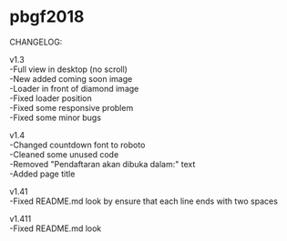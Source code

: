 # pbgf2018

CHANGELOG:

v1.3  
-Full view in desktop (no scroll)  
-New added coming soon image  
-Loader in front of diamond image  
-Fixed loader position  
-Fixed some responsive problem  
-Fixed some minor bugs

v1.4  
-Changed countdown font to roboto  
-Cleaned some unused code  
-Removed "Pendaftaran akan dibuka dalam:" text  
-Added page title

v1.41  
-Fixed README.md look by ensure that each line ends with two spaces

v1.411  
-Fixed README.md look
